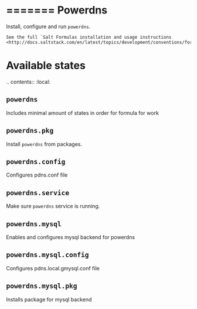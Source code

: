 =======
Powerdns
=======

Install, configure and run ``powerdns``.

    See the full `Salt Formulas installation and usage instructions
    <http://docs.saltstack.com/en/latest/topics/development/conventions/formulas.html>`_.

Available states
================

.. contents::
    :local:

``powerdns``
-----------

Includes minimal amount of states in order for formula for work

``powerdns.pkg``
-------------------

Install ``powerdns`` from packages.

``powerdns.config``
------------------

Configures pdns.conf file

``powerdns.service``
-------------------

Make sure ``powerdns`` service is running.

``powerdns.mysql``
-------------------
Enables and configures mysql backend for powerdns

``powerdns.mysql.config``
-------------------
Configures pdns.local.gmysql.conf file

``powerdns.mysql.pkg``
-------------------
Installs package for mysql backend
